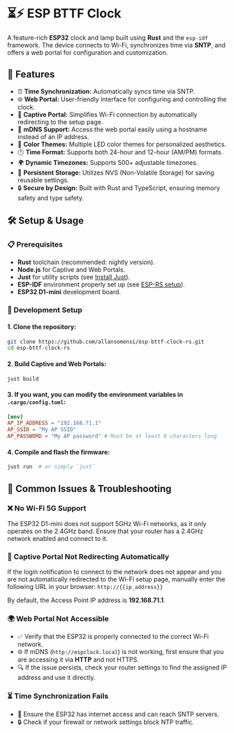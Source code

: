 # ⏳⚡ ESP BTTF Clock

A feature-rich **ESP32** clock and lamp built using **Rust** and the `esp-idf` framework. The device connects to Wi-Fi, synchronizes time via **SNTP**, and offers a web portal for configuration and customization.

## 🌟 Features
- ⏰ **Time Synchronization:** Automatically syncs time via SNTP.
- 🌐 **Web Portal:** User-friendly interface for configuring and controlling the clock.
- 📡 **Captive Portal:** Simplifies Wi-Fi connection by automatically redirecting to the setup page.
- 🔗 **mDNS Support:** Access the web portal easily using a hostname instead of an IP address.
- 🎨 **Color Themes:** Multiple LED color themes for personalized aesthetics.
- 🕛 **Time Format:** Supports both 24-hour and 12-hour (AM/PM) formats.
- 🌍 **Dynamic Timezones:** Supports 500+ adjustable timezones.
- 💾 **Persistent Storage:** Utilizes NVS (Non-Volatile Storage) for saving reusable settings.
- 🔒 **Secure by Design:** Built with Rust and TypeScript, ensuring memory safety and type safety.

## 🛠️ Setup & Usage

### 📋 Prerequisites

- **Rust** toolchain (recommended: nightly version).
- **Node.js** for Captive and Web Portals.
- **Just** for utility scripts (see [Install Just](https://github.com/casey/just#installation)).
- **ESP-IDF** environment properly set up (see [ESP-RS setup](https://docs.espressif.com/projects/rust/book/installation/index.html)).
- **ESP32 D1-mini** development board.

### 🔧 Development Setup

#### 1. Clone the repository:
```bash
git clone https://github.com/allansomensi/esp-bttf-clock-rs.git
cd esp-bttf-clock-rs
```

#### 2. Build Captive and Web Portals:
```elixir
just build
```

#### 3. If you want, you can modify the environment variables in `.cargo/config.toml`:
```toml
[env]
AP_IP_ADDRESS = "192.168.71.1"
AP_SSID = "My AP SSID"
AP_PASSWORD = "My AP password" # Must be at least 8 characters long
```

#### 4. Compile and flash the firmware:
```elixir
just run  # or simply `just`
```

## 🛑 Common Issues & Troubleshooting

### ❌ No Wi-Fi 5G Support
The ESP32 D1-mini does not support 5GHz Wi-Fi networks, as it only operates on the 2.4GHz band. Ensure that your router has a 2.4GHz network enabled and connect to it.

### 🚦 Captive Portal Not Redirecting Automatically
If the login notification to connect to the network does not appear and you are not automatically redirected to the Wi-Fi setup page, manually enter the following URL in your browser:
`http://{{ip_address}}`

By default, the Access Point IP address is **192.168.71.1**.

### 🌍 Web Portal Not Accessible
- ✅ Verify that the ESP32 is properly connected to the correct Wi-Fi network.
- 🌐 If mDNS (`http://espclock.local`) is not working, first ensure that you are accessing it via **HTTP** and not HTTPS.
- 🔍 If the issue persists, check your router settings to find the assigned IP address and use it directly.

### ⏳ Time Synchronization Fails
- 📶 Ensure the ESP32 has internet access and can reach SNTP servers.
- 🔒 Check if your firewall or network settings block NTP traffic.
